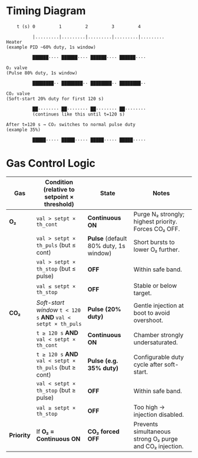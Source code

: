 #

#

# Timing Diagram
```text
    t (s) 0         1         2         3         4 

          |.........|.........|.........|.........|.........
Heater 
(example PID ~60% duty, 1s window)

          ██████···· ██████···· ██████···· ██████····

O₂ valve 
(Pulse 80% duty, 1s window)

          ████████·· ████████·· ████████·· ████████··      

CO₂ valve 
(Soft-start 20% duty for first 120 s)

          ██········ ██········ ██········ ██········ 
          (continues like this until t=120 s)

After t=120 s → CO₂ switches to normal pulse duty 
(example 35%)

          █████····· █████····· █████····· █████·····
```

# Gas Control Logic

| Gas          | Condition (relative to setpoint × threshold)                    | State                                   | Notes                                                    |
| ------------ | --------------------------------------------------------------- | --------------------------------------- | -------------------------------------------------------- |
| **O₂**       | `val > setpt × th_cont`                                         | **Continuous ON**                       | Purge N₂ strongly; highest priority. Forces CO₂ OFF.     |
|              | `val > setpt × th_puls` (but ≤ cont)                            | **Pulse** (default 80% duty, 1s window) | Short bursts to lower O₂ further.                        |
|              | `val > setpt × th_stop` (but ≤ pulse)                           | **OFF**                                 | Within safe band.                                        |
|              | `val ≤ setpt × th_stop`                                         | **OFF**                                 | Stable or below target.                                  |
| **CO₂**      | *Soft-start window* `t < 120 s` **AND** `val < setpt × th_puls` | **Pulse (20% duty)**                    | Gentle injection at boot to avoid overshoot.             |
|              | `t ≥ 120 s` **AND** `val < setpt × th_cont`                     | **Continuous ON**                       | Chamber strongly undersaturated.                         |
|              | `t ≥ 120 s` **AND** `val < setpt × th_puls` (but ≥ cont)        | **Pulse (e.g. 35% duty)**               | Configurable duty cycle after soft-start.                |
|              | `val < setpt × th_stop` (but ≥ pulse)                           | **OFF**                                 | Within safe band.                                        |
|              | `val ≥ setpt × th_stop`                                         | **OFF**                                 | Too high → injection disabled.                           |
| **Priority** | If **O₂ = Continuous ON**                                       | **CO₂ forced OFF**                      | Prevents simultaneous strong O₂ purge and CO₂ injection. |
